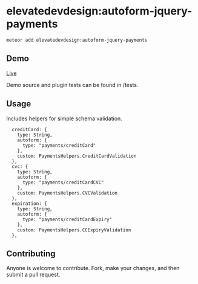 elevatedevdesign:autoform-jquery-payments
=========================

`meteor add elevatedevdesign:autoform-jquery-payments`

## Demo

[Live](http://autoform-jquery-payments-demo.meteor.com)

Demo source and plugin tests can be found in /tests.

## Usage

Includes helpers for simple schema validation.

```
  creditCard: {
    type: String,
    autoform: {
      type: "payments/creditCard"
    },
    custom: PaymentsHelpers.CreditCardValidation
  },
  cvc: {
    type: String,
    autoform: {
      type: "payments/creditCardCVC"
    },
    custom: PaymentsHelpers.CVCValidation 
  },
  expiration: {
    type: String,
    autoform: {
      type: "payments/creditCardExpiry"
    },
    custom: PaymentsHelpers.CCExpiryValidation 
  },
```

## Contributing

Anyone is welcome to contribute. Fork, make your changes, and then submit a pull request.